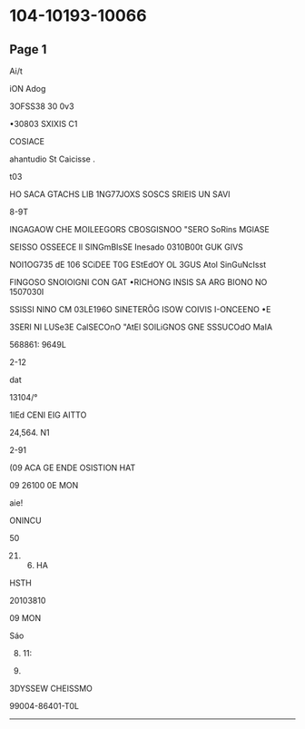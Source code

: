 # 104-10193-10066

## Page 1

Ai/t

iON Adog

3OFSS38 30 0v3

•30803 SXIXIS C1

COSIACE

ahantudio St Caicisse .

t03

HO SACA GTACHS LIB 1NG77JOXS SOSCS SRIEIS UN SAVI

8-9T

INGAGAOW CHE MOILEEGORS CBOSGISNOO "SERO SoRins MGlASE

SEISSO OSSEECE Il SINGmBIsSE Inesado 0310B00t GUK GIVS

NOI1OG735 dE 106 SCiDEE T0G EStEdOY OL 3GUS Atol SinGuNcIsst

FINGOSO SNOIOIGNI CON GAT •RICHONG INSIS SA ARG BIONO NO 1507030I

SSISSI NINO CM 03LE196O SINETERÕG ISOW COIVIS I-ONCEENO •E

3SERI NI LUSe3E CalSECOnO "AtEl SOlLiGNOS GNE SSSUCOdO MaIA

568861: 9649L

2-12

dat

13104/°

1IEd CENI EIG AITTO

24,564. N1

2-91

(09 ACA GE ENDE OSISTION HAT

09 26100 0E MON

aie!

ONINCU

50

21) 6. HA

HSTH

20103810

09 MON

Sáo

8. 11:

8.

3DYSSEW CHEISSMO

99004-86401-T0L

---

